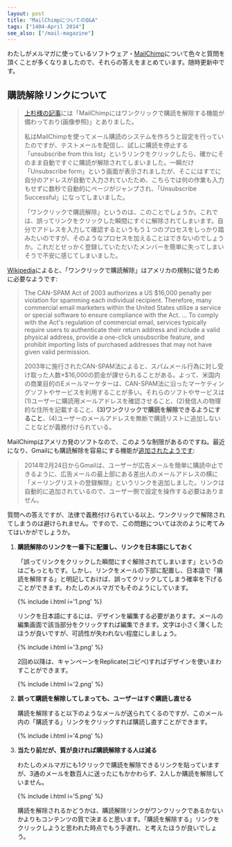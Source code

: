 ```yaml
---
layout: post
title: "MailChimpについてのQ&A"
tags: ["1404-April 2014"]
see_also: ["/mail-magazine"]
---
```


わたしがメルマガに使っているソフトウェア・[MailChimp](http://mailchimp.com/)について色々と質問を頂くことが多くなりましたので、それらの答えをまとめています。随時更新中です。

## 購読解除リンクについて

> [上杉様の記事](/mail-magazine)には「MailChimpにはワンクリックで購読を解除する機能が備わっており(画像参照)」とありました。
>
> 私はMailChimpを使ってメール購読のシステムを作ろうと設定を行っていたのですが、テストメールを配信し、試しに購読を停止する「unsubscribe from this list」というリンクをクリックしたら、確かにそのまま自動ですぐに購読が解除されてしまいました。一瞬だけ「Unsubscribe form」という画面が表示されましたが、そこにはすでに自分のアドレスが自動で入力されていたため、こちらでは何の作業も入力もせずに数秒で自動的にページがジャンプされ、「Unsubscribe Successful」になってしまいました。
>
> 「ワンクリックで購読解除」というのは、このことでしょうか。これでは、誤ってリンクをクリックした瞬間にすぐに解除されてしまいます。自分でアドレスを入力して確認するというもう１つのプロセスをしっかり踏みたいのですが、そのようなプロセスを加えることはできないのでしょうか。これだとせっかく登録していただいたメンバーを簡単に失ってしまいそうで不安に感じてしまいました。

[Wikipedia](http://en.wikipedia.org/wiki/Email_marketing)によると、「ワンクリックで購読解除」はアメリカの規制に従うために必要なようです:

> The CAN-SPAM Act of 2003 authorizes a US $16,000 penalty per violation for spamming each individual recipient. Therefore, many commercial email marketers within the United States utilize a service or special software to ensure compliance with the Act. ... To comply with the Act's regulation of commercial email, services typically require users to authenticate their return address and include a valid physical address, provide a one-click unsubscribe feature, and prohibit importing lists of purchased addresses that may not have given valid permission.
>
> 2003年に施行されたCAN-SPAM法によると、スパムメール行為に対し受け取った人数×$16,000の罰金が課せられることがある。よって、米国内の商業目的のEメールマーケターは、CAN-SPAM法に沿ったマーケティングソフトやサービスを利用することが多い。それらのソフトやサービスは(1)ユーザーに購読用メールアドレスを確認させること、(2)発信人の物理的な住所を記載すること、**(3)ワンクリックで購読を解除できるようにすること**、(4)ユーザーのメールアドレスを無断で購読リストに追加しないことなどが義務付けられている。

MailChimpはアメリカ発のソフトなので、このような制限があるのですね。最近になり、Gmailにも購読解除を容易にする機能が[追加されたようです](http://gigazine.net/news/20140224-gmail-add-unsubscribe/):

> 2014年2月24日からGmailは、ユーザーが広告メールを簡単に購読中止できるように、広告メールの最上部にある差出人のメールアドレスの横に「メーリングリストの登録解除」というリンクを追加しました。リンクは自動的に追加されているので、ユーザー側で設定を操作する必要はありません。

質問への答えですが、法律で義務付けられている以上、ワンクリックで解除されてしまうのは避けられません。ですので、この問題については次のように考てみてはいかがでしょうか。

1. **購読解除のリンクを一番下に配置し、リンクを日本語にしておく**

    「誤ってリンクをクリックした瞬間にすぐ解除されてしまいます」というのはごもっともです。しかし、リンクをメールの下部に配置し、日本語で「購読を解除する」と明記しておけば、誤ってクリックしてしまう確率を下げることができます。わたしのメルマガでもそのようにしています。

    {% include i.html i='1.png' %}

    リンクを日本語にするには、デザインを編集する必要があります。メールの編集画面で該当部分をクリックすれば編集できます。文字は小さく薄くしたほうが良いですが、可読性が失われない程度にしましょう。

    {% include i.html i='3.png' %}

    2回め以降は、キャンペーンをReplicate(コピペ)すればデザインを使いまわすことができます。

    {% include i.html i='2.png' %}

2. **誤って購読を解除してしまっても、ユーザーはすぐ購読し直せる**

    購読を解除すると以下のようなメールが送られてくるのですが、このメール内の「購読する」リンクをクリックすれば購読し直すことができます。

    {% include i.html i='4.png' %}

3. **当たり前だが、質が良ければ購読解除する人は減る**

    わたしのメルマガにも1クリックで購読を解除できるリンクを貼っていますが、3通のメールを数百人に送ったにもかかわらず、2人しか購読を解除していません。

    {% include i.html i='5.png' %}

    購読を解除されるかどうかは、購読解除リンクがワンクリックであるかないかよりもコンテンツの質で決まると思います。「購読を解除する」リンクをクリックしようと思われた時点でもう手遅れ、と考えたほうが良いでしょう。
